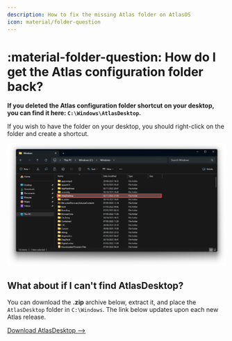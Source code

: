 ```yaml
---
description: How to fix the missing Atlas folder on AtlasOS
icon: material/folder-question
---
```


# :material-folder-question: How do I get the Atlas configuration folder back?

**If you deleted the Atlas configuration folder shortcut on your desktop, you can find it here: `C:\Windows\AtlasDesktop`.**

If you wish to have the folder on your desktop, you should right-click on the folder and create a shortcut.

![The AtlasDesktop folder on an AtlasOS installation, which is located in the Windows folder](../assets/images/atlasdesktop-windows-folder.webp)

## What about if I can't find AtlasDesktop?

You can download the **.zip** archive below, extract it, and place the `AtlasDesktop` folder in `C:\Windows`. The link below updates upon each new Atlas release.

[Download AtlasDesktop -->](https://download-directory.github.io/?url=https%3A%2F%2Fgithub.com%2FAtlas-OS%2FAtlas%2Ftree%2Frelease%2Fsrc%2Fplaybook%2FExecutables%2FAtlasDesktop)
